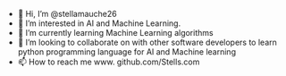 - 👋 Hi, I’m @stellamauche26
- 👀 I’m interested in AI and Machine Learning.
- 🌱 I’m currently learning Machine Learning algorithms
- 💞️ I’m looking to collaborate on with other software developers to learn python programming language for AI and Machine learning
- 📫 How to reach me www. github.com/Stells.com

<!---
stellamauche26/stellamauche26 is a ✨ special ✨ repository because its `README.md` (this file) appears on your GitHub profile.
You can click the Preview link to take a look at your changes.
--->
